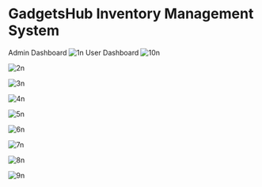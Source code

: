 # GadgetsHub Inventory Management System

Admin Dashboard
![1n](https://github.com/geethdev/GadgetsHub-Inventory-Management-System/assets/75660243/b4e49701-5d2c-4f05-a9f8-e31e8fa535e1)
User Dashboard
![10n](https://github.com/geethdev/GadgetsHub-Inventory-Management-System/assets/75660243/71de2bda-f65c-400e-ae95-60b9675d84fb)

![2n](https://github.com/geethdev/GadgetsHub-Inventory-Management-System/assets/75660243/a29d7325-1fda-42ed-9f76-0c67ace45aba)

![3n](https://github.com/geethdev/GadgetsHub-Inventory-Management-System/assets/75660243/504fb8bf-da50-4d65-92cd-9d1ee99cf1fe)

![4n](https://github.com/geethdev/GadgetsHub-Inventory-Management-System/assets/75660243/5aad34b6-cd32-41c4-9a39-d1abba58b343)

![5n](https://github.com/geethdev/GadgetsHub-Inventory-Management-System/assets/75660243/a171de06-262a-45c4-a359-5c52fa001635)

![6n](https://github.com/geethdev/GadgetsHub-Inventory-Management-System/assets/75660243/715aa98b-5460-4eab-87ca-cb616ed00743)

![7n](https://github.com/geethdev/GadgetsHub-Inventory-Management-System/assets/75660243/450158dd-bf80-4234-89bb-e40ddc0f5c7b)

![8n](https://github.com/geethdev/GadgetsHub-Inventory-Management-System/assets/75660243/c1b7da24-0ee5-48d3-bfba-6cee40a95761)

![9n](https://github.com/geethdev/GadgetsHub-Inventory-Management-System/assets/75660243/93dc2abb-01bb-40d9-83df-68fa9326a290)






